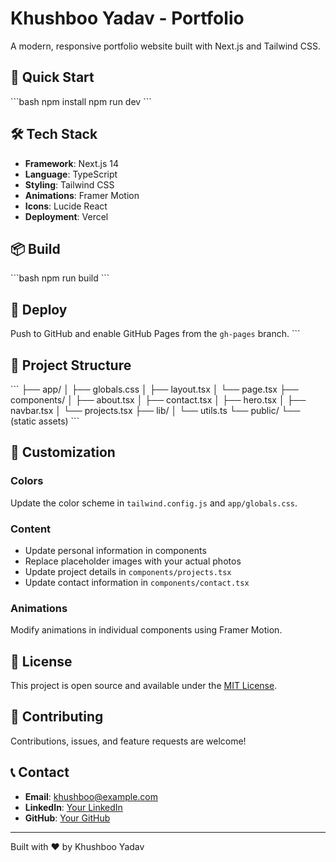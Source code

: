 # Khushboo Yadav - Portfolio

A modern, responsive portfolio website built with Next.js and Tailwind CSS.

## 🚀 Quick Start

\`\`\`bash
npm install
npm run dev
\`\`\`

## 🛠️ Tech Stack

- **Framework**: Next.js 14
- **Language**: TypeScript
- **Styling**: Tailwind CSS
- **Animations**: Framer Motion
- **Icons**: Lucide React
- **Deployment**: Vercel

## 📦 Build

\`\`\`bash
npm run build
\`\`\`

## 🚀 Deploy

Push to GitHub and enable GitHub Pages from the `gh-pages` branch.
\`\`\`

## 📁 Project Structure

\`\`\`
├── app/
│   ├── globals.css
│   ├── layout.tsx
│   └── page.tsx
├── components/
│   ├── about.tsx
│   ├── contact.tsx
│   ├── hero.tsx
│   ├── navbar.tsx
│   └── projects.tsx
├── lib/
│   └── utils.ts
└── public/
    └── (static assets)
\`\`\`

## 🎨 Customization

### Colors
Update the color scheme in `tailwind.config.js` and `app/globals.css`.

### Content
- Update personal information in components
- Replace placeholder images with your actual photos
- Update project details in `components/projects.tsx`
- Update contact information in `components/contact.tsx`

### Animations
Modify animations in individual components using Framer Motion.

## 📄 License

This project is open source and available under the [MIT License](LICENSE).

## 🤝 Contributing

Contributions, issues, and feature requests are welcome!

## 📞 Contact

- **Email**: khushboo@example.com
- **LinkedIn**: [Your LinkedIn](https://linkedin.com)
- **GitHub**: [Your GitHub](https://github.com)

---

Built with ❤️ by Khushboo Yadav
